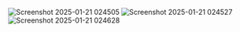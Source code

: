 ![Screenshot 2025-01-21 024505](https://github.com/user-attachments/assets/cc7867aa-2a54-4187-97dc-85a81866082d)
![Screenshot 2025-01-21 024527](https://github.com/user-attachments/assets/aeb6d0bc-647d-4753-a10d-573cf25e2098)
![Screenshot 2025-01-21 024628](https://github.com/user-attachments/assets/2292c756-50f9-48cc-bc37-74e642d0943f)
